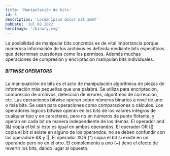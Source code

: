 ```yaml
---
title: 'Manipulación de bits'
id: 5
description: 'Lorem ipsum dolor sit amet'
pubDate: 'Jul 08 2022'
heroImage: '/binary.svg'
---
```




La posibilidad de manipular bits concretos es de vital importancia porque numerosa información de los archivos es definida mediante bits específicos que determinan cuestiones como los permisos. Además muchas operaciones de compresión y encriptación manipulan bits individuales.

##### BITWISE OPERATORS
La manipualción de bits es el acto de manipulación algorítmica de piezas de información más pequeñas que una palabra. Se utiliza para encriptación, compresión de archivos, detección de errores, algoritmos de corrección, etc. Las operaciones bitwise operan sobre números binarios a nivel de uno o más bits. Se usan para operaciones como comparaciones o cálculos. Los operadores lógicos bitwise operan en los bits de los valores íntegros de cualquier tipo y en caracteres, pero no en números de punto flotante, y operan en cada bit de manera independiente de los demás. El operador and (&) copia el bit si éste es igual en ambos operandos. El operador OR (|) copia el bit si existe en alguno de los operandos. no se deben confundir con los operadore && y ||. El operador XOR (^) copia el bit si existe en un operando pero no en el otro. El complemento a uno (~) tiene el efecto de revertir los bits, dando lugar al opuesto. 
